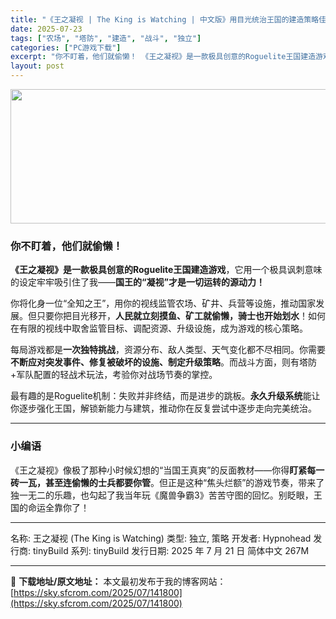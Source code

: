 ```yaml
---
title: "《王之凝视 | The King is Watching | 中文版》用目光统治王国的建造策略佳作！"
date: 2025-07-23
tags: ["农场", "塔防", "建造", "战斗", "独立"]
categories: ["PC游戏下载"]
excerpt: "你不盯着，他们就偷懒！ 《王之凝视》是一款极具创意的Roguelite王国建造游戏，它用一个极具讽刺意味的设定牢牢吸引住了我——国王的“凝视”才是一切运转的源动力！ 你将化身一位“全知之王”，用你的视线监管农场、矿井、兵营等设施，推动国家发展。但只要你把目光移开，人民就立刻摸鱼、矿工就偷懒，骑士也开&hellip;"
layout: post
---
```


<img class="aligncenter size-medium wp-image-141801" src="https://sky.sfcrom.com/wp-content/uploads/2025/07/2025072301514678.webp" alt="" width="700" height="215" />
<h3>你不盯着，他们就偷懒！</h3>
<strong>《王之凝视》是一款极具创意的Roguelite王国建造游戏</strong>，它用一个极具讽刺意味的设定牢牢吸引住了我——<strong>国王的“凝视”才是一切运转的源动力！</strong>

你将化身一位“全知之王”，用你的视线监管农场、矿井、兵营等设施，推动国家发展。但只要你把目光移开，<strong>人民就立刻摸鱼、矿工就偷懒，骑士也开始划水</strong>！如何在有限的视线中取舍监管目标、调配资源、升级设施，成为游戏的核心策略。

每局游戏都是<strong>一次独特挑战</strong>，资源分布、敌人类型、天气变化都不尽相同。你需要<strong>不断应对突发事件、修复被破坏的设施、制定升级策略</strong>。而战斗方面，则有塔防+军队配置的轻战术玩法，考验你对战场节奏的掌控。

最有趣的是Roguelite机制：失败并非终结，而是进步的跳板。<strong>永久升级系统</strong>能让你逐步强化王国，解锁新能力与建筑，推动你在反复尝试中逐步走向完美统治。

<hr />

<h3>小编语</h3>
《王之凝视》像极了那种小时候幻想的“当国王真爽”的反面教材——你得<strong>盯紧每一砖一瓦，甚至连偷懒的士兵都要你管</strong>。但正是这种“焦头烂额”的游戏节奏，带来了独一无二的乐趣，也勾起了我当年玩《魔兽争霸3》苦苦守图的回忆。别眨眼，王国的命运全靠你了！

<hr />

名称: 王之凝视 (The King is Watching)
类型: 独立, 策略
开发者: Hypnohead
发行商: tinyBuild
系列: tinyBuild
发行日期: 2025 年 7 月 21 日
简体中文
267M

---
📖 **下载地址/原文地址：** 本文最初发布于我的博客网站：[https://sky.sfcrom.com/2025/07/141800](https://sky.sfcrom.com/2025/07/141800)
